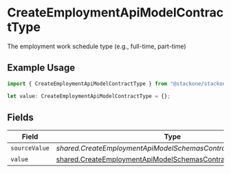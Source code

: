 # CreateEmploymentApiModelContractType

The employment work schedule type (e.g., full-time, part-time)

## Example Usage

```typescript
import { CreateEmploymentApiModelContractType } from "@stackone/stackone-client-ts/sdk/models/shared";

let value: CreateEmploymentApiModelContractType = {};
```

## Fields

| Field                                                                                                                                     | Type                                                                                                                                      | Required                                                                                                                                  | Description                                                                                                                               |
| ----------------------------------------------------------------------------------------------------------------------------------------- | ----------------------------------------------------------------------------------------------------------------------------------------- | ----------------------------------------------------------------------------------------------------------------------------------------- | ----------------------------------------------------------------------------------------------------------------------------------------- |
| `sourceValue`                                                                                                                             | *shared.CreateEmploymentApiModelSchemasContractTypeSourceValue*                                                                           | :heavy_minus_sign:                                                                                                                        | N/A                                                                                                                                       |
| `value`                                                                                                                                   | [shared.CreateEmploymentApiModelSchemasContractTypeValue](../../../sdk/models/shared/createemploymentapimodelschemascontracttypevalue.md) | :heavy_minus_sign:                                                                                                                        | N/A                                                                                                                                       |